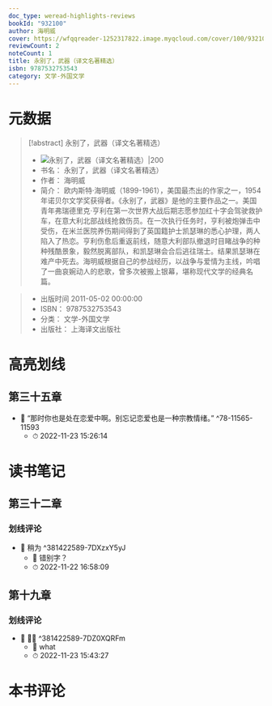 ```yaml
---
doc_type: weread-highlights-reviews
bookId: "932100"
author: 海明威
cover: https://wfqqreader-1252317822.image.myqcloud.com/cover/100/932100/t7_932100.jpg
reviewCount: 2
noteCount: 1
title: 永别了，武器（译文名著精选）
isbn: 9787532753543
category: 文学-外国文学
---
```

# 元数据
> [!abstract] 永别了，武器（译文名著精选）
> - ![ 永别了，武器（译文名著精选）|200](https://wfqqreader-1252317822.image.myqcloud.com/cover/100/932100/t7_932100.jpg)
> - 书名： 永别了，武器（译文名著精选）
> - 作者： 海明威
> - 简介：     欧内斯特·海明威（1899-1961），美国最杰出的作家之一，1954年诺贝尔文学奖获得者。《永别了，武器》是他的主要作品之一。美国青年弗瑞德里克·亨利在第一次世界大战后期志愿参加红十字会驾驶救护车，在意大利北部战线抢救伤员。在一次执行任务时，亨利被炮弹击中受伤，在米兰医院养伤期间得到了英国籍护士凯瑟琳的悉心护理，两人陷入了热恋。亨利伤愈后重返前线，随意大利部队撤退时目睹战争的种种残酷景象，毅然脱离部队，和凯瑟琳会合后逃往瑞士。结果凯瑟琳在难产中死去。海明威根据自己的参战经历，以战争与爱情为主线，吟唱了一曲哀婉动人的悲歌，曾多次被搬上银幕，堪称现代文学的经典名篇。

> - 出版时间 2011-05-02 00:00:00
> - ISBN： 9787532753543
> - 分类： 文学-外国文学
> - 出版社： 上海译文出版社

# 高亮划线

## 第三十五章


- 📌 “那时你也是处在恋爱中啊。别忘记恋爱也是一种宗教情绪。” ^78-11565-11593
    - ⏱ 2022-11-23 15:26:14 
# 读书笔记

## 第三十二章

### 划线评论
- 📌 稍为  ^381422589-7DXzxY5yJ
    - 💭 错别字？
    - ⏱ 2022-11-22 16:58:09
   
## 第十九章

### 划线评论
- 📌   ^381422589-7DZ0XQRFm
    - 💭 what
    - ⏱ 2022-11-23 15:43:27
   
# 本书评论
